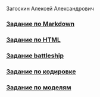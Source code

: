 Загоскин Алексей Александрович
### [Задание по Markdown](ABOUT_md.md)
### [Задание по HTML](ABOUT_html.html)
### [Задание battleship](battleship.html)
### [Задание по кодировке](task4.md)
### [Задание по моделям](MODEL.md)
